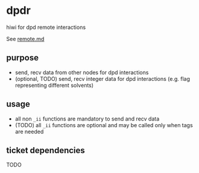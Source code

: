 # dpdr

hiwi for dpd remote interactions

See [remote.md](../../doc/remote/remote.md)

## purpose

* send, recv data from other nodes for dpd interactions
* (optional, TODO) send, recv integer data for dpd interactions (e.g. flag representing different solvents)

## usage

* all non `_ii` functions are mandatory to send and recv data
* (TODO) all `_ii` functions are optional and may be called only when tags are needed

## ticket dependencies

TODO
